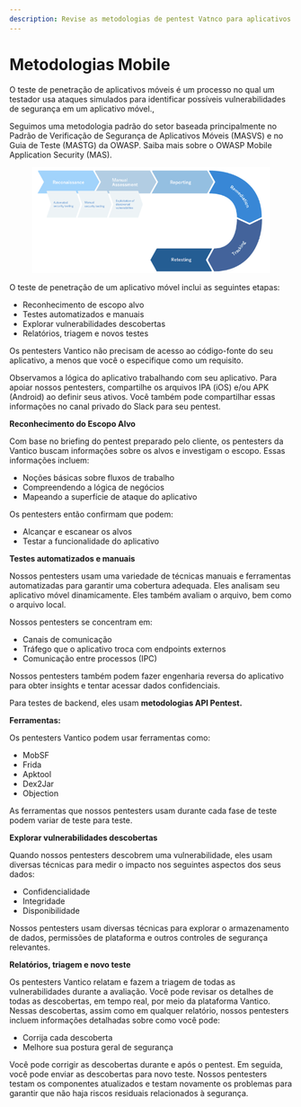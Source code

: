 ```yaml
---
description: Revise as metodologias de pentest Vatnco para aplicativos móveis.
---
```


# Metodologias Mobile

O teste de penetração de aplicativos móveis é um processo no qual um testador usa ataques simulados para identificar possíveis vulnerabilidades de segurança em um aplicativo móvel.,



Seguimos uma metodologia padrão do setor baseada principalmente no Padrão de Verificação de Segurança de Aplicativos Móveis (MASVS) e no Guia de Teste (MASTG) da OWASP. Saiba mais sobre o OWASP Mobile Application Security (MAS).



<figure><img src="../../.gitbook/assets/mobile.png" alt=""><figcaption></figcaption></figure>



O teste de penetração de um aplicativo móvel inclui as seguintes etapas:

* Reconhecimento de escopo alvo&#x20;
* Testes automatizados e manuais&#x20;
* Explorar vulnerabilidades descobertas&#x20;
* Relatórios, triagem e novos testes



Os pentesters Vantico não precisam de acesso ao código-fonte do seu aplicativo, a menos que você o especifique como um requisito.

Observamos a lógica do aplicativo trabalhando com seu aplicativo. Para apoiar nossos pentesters, compartilhe os arquivos IPA (iOS) e/ou APK (Android) ao definir seus ativos. Você também pode compartilhar essas informações no canal privado do Slack para seu pentest.



**Reconhecimento do Escopo Alvo**

Com base no briefing do pentest preparado pelo cliente, os pentesters da Vantico buscam informações sobre os alvos e investigam o escopo. Essas informações incluem:

* Noções básicas sobre fluxos de trabalho&#x20;
* Compreendendo a lógica de negócios&#x20;
* Mapeando a superfície de ataque do aplicativo

Os pentesters então confirmam que podem:

* Alcançar e escanear os alvos&#x20;
* Testar a funcionalidade do aplicativo



**Testes automatizados e manuais**

Nossos pentesters usam uma variedade de técnicas manuais e ferramentas automatizadas para garantir uma cobertura adequada. Eles analisam seu aplicativo móvel dinamicamente. Eles também avaliam o arquivo, bem como o arquivo local.

Nossos pentesters se concentram em:

* Canais de comunicação&#x20;
* Tráfego que o aplicativo troca com endpoints externos&#x20;
* Comunicação entre processos (IPC)

Nossos pentesters também podem fazer engenharia reversa do aplicativo para obter insights e tentar acessar dados confidenciais.

Para testes de backend, eles usam **metodologias API Pentest.**



**Ferramentas:**

Os pentesters Vantico podem usar ferramentas como:

* MobSF&#x20;
* Frida&#x20;
* Apktool&#x20;
* Dex2Jar&#x20;
* Objection

As ferramentas que nossos pentesters usam durante cada fase de teste podem variar de teste para teste.



**Explorar vulnerabilidades descobertas**

Quando nossos pentesters descobrem uma vulnerabilidade, eles usam diversas técnicas para medir o impacto nos seguintes aspectos dos seus dados:

* Confidencialidade&#x20;
* Integridade&#x20;
* Disponibilidade

Nossos pentesters usam diversas técnicas para explorar o armazenamento de dados, permissões de plataforma e outros controles de segurança relevantes.



**Relatórios, triagem e novo teste**

Os pentesters Vantico relatam e fazem a triagem de todas as vulnerabilidades durante a avaliação. Você pode revisar os detalhes de todas as descobertas, em tempo real, por meio da plataforma Vantico. Nessas descobertas, assim como em qualquer relatório, nossos pentesters incluem informações detalhadas sobre como você pode:

* Corrija cada descoberta&#x20;
* Melhore sua postura geral de segurança

Você pode corrigir as descobertas durante e após o pentest. Em seguida, você pode enviar as descobertas para novo teste. Nossos pentesters testam os componentes atualizados e testam novamente os problemas para garantir que não haja riscos residuais relacionados à segurança.
